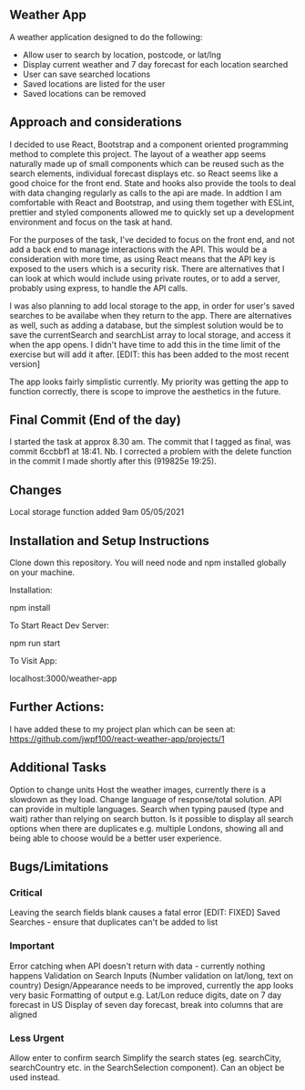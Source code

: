 ## Weather App

A weather application designed to do the following:

- Allow user to search by location, postcode, or lat/lng
- Display current weather and 7 day forecast for each location searched
- User can save searched locations
- Saved locations are listed for the user
- Saved locations can be removed

## Approach and considerations

I decided to use React, Bootstrap and a component oriented programming method to complete this project. The layout of a weather app seems naturally made up of small components which can be reused such as the search elements, individual forecast displays etc. so React seems like a good choice for the front end. State and hooks also provide the tools to deal with data changing regularly as calls to the api are made. In addtion I am comfortable with React and Bootstrap, and using them together with ESLint, prettier and styled components allowed me to quickly set up a development environment and focus on the task at hand.

For the purposes of the task, I've decided to focus on the front end, and not add a back end to manage interactions with the API. This would be a consideration with more time, as using React means that the API key is exposed to the users which is a security risk. There are alternatives that I can look at which would include using private routes, or to add a server, probably using express, to handle the API calls.

I was also planning to add local storage to the app, in order for user's saved searches to be availabe when they return to the app. There are alternatives as well, such as adding a database, but the simplest solution would be to save the currentSearch and searchList array to local storage, and access it when the app opens. I didn't have time to add this in the time limit of the exercise but will add it after. [EDIT: this has been added to the most recent version]

The app looks fairly simplistic currently. My priority was getting the app to function correctly, there is scope to improve the aesthetics in the future.

## Final Commit (End of the day)

I started the task at approx 8.30 am. The commit that I tagged as final, was commit 6ccbbf1 at 18:41. Nb. I corrected a problem with the delete function in the commit I made shortly after this (919825e 19:25).

## Changes

Local storage function added 9am 05/05/2021

## Installation and Setup Instructions

Clone down this repository. You will need node and npm installed globally on your machine.

Installation:

npm install

To Start React Dev Server:

npm run start

To Visit App:

localhost:3000/weather-app

## Further Actions:

I have added these to my project plan which can be seen at: https://github.com/jwpf100/react-weather-app/projects/1

## Additional Tasks

Option to change units
Host the weather images, currently there is a slowdown as they load.
Change language of response/total solution. API can provide in multiple languages.
Search when typing paused (type and wait) rather than relying on search button.
Is it possible to display all search options when there are duplicates e.g. multiple Londons, showing all and being able to choose would be a better user experience.

## Bugs/Limitations

### Critical

Leaving the search fields blank causes a fatal error [EDIT: FIXED]
Saved Searches - ensure that duplicates can't be added to list

### Important

Error catching when API doesn't return with data - currently nothing happens
Validation on Search Inputs (Number validation on lat/long, text on country)
Design/Appearance needs to be improved, currently the app looks very basic
Formatting of output e.g. Lat/Lon reduce digits, date on 7 day forecast in US
Display of seven day forecast, break into columns that are aligned

### Less Urgent

Allow enter to confirm search
Simplify the search states (eg. searchCity, searchCountry etc. in the SearchSelection component). Can an object be used instead.
